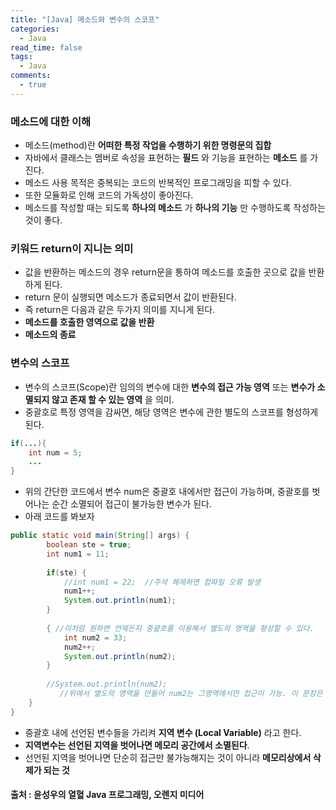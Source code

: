 ```yaml
---
title: "[Java] 메소드와 변수의 스코프"
categories:
  - Java
read_time: false
tags:
  - Java
comments:
  - true
---
```


### 메소드에 대한 이해
* 메소드(method)란 __어떠한 특정 작업을 수행하기 위한 명령문의 집합__
* 자바에서 클래스는 멤버로 속성을 표현하는 __필드__ 와 기능을 표현하는 __메소드__ 를 가진다.
* 메소드 사용 목적은 중복되는 코드의 반복적인 프로그래밍을 피할 수 있다.
* 또한 모듈화로 인해 코드의 가독성이 좋아진다.
* 메소드를 작성할 때는 되도록 __하나의 메소드__ 가 __하나의 기능__ 만 수행하도록 작성하는 것이 좋다.

### 키워드 return이 지니는 의미
* 값을 반환하는 메소드의 경우 return문을 통하여 메소드를 호출한 곳으로 값을 반환하게 된다.
* return 문이 실행되면 메소드가 종료되면서 값이 반환된다.
* 즉 return은 다음과 같은 두가지 의미를 지니게 된다.
* __메소드를 호출한 영역으로 값을 반환__
* __메소드의 종료__

### 변수의 스코프
* 변수의 스코프(Scope)란 임의의 변수에 대한 __변수의 접근 가능 영역__ 또는 __변수가 소멸되지 않고 존재 할 수 있는 영역__ 을 의미.
* 중괄호로 특정 영역을 감싸면, 해당 영역은 변수에 관한 별도의 스코프를 형성하게 된다.

```java
if(...){
    int num = 5;
    ...
}
```

* 위의 간단한 코드에서 변수 num은 중괄호 내에서만 접근이 가능하며, 중괄호를 벗어나는 순간 소멸되어 접근이 불가능한 변수가 된다.
* 아래 코드를 봐보자

```java
public static void main(String[] args) {
		boolean ste = true;
		int num1 = 11;
		
		if(ste) {
			//int num1 = 22;  //주석 해제하면 컴파일 오류 발생
			num1++;
			System.out.println(num1);
		}
		
		{ //이처럼 원하면 언제든지 중괄호를 이용해서 별도의 영역을 형성할 수 있다.
			int num2 = 33;
			num2++;
			System.out.println(num2);
		}
		
		//System.out.println(num2); 
           //위에서 별도의 영역을 만들어 num2는 그영역에서만 접근이 가능. 이 문장은 컴파일 에러 발생
	}
}
```
* 중괄호 내에 선언된 변수들을 가리켜 __지역 변수 (Local Variable)__ 라고 한다.
* __지역변수는 선언된 지역을 벗어나면 메모리 공간에서 소멸된다__.
* 선언된 지역을 벗어나면 단순히 접근만 불가능해지는 것이 아니라 __메모리상에서 삭제가 되는 것__

#### 출처 : 윤성우의 열혈 Java 프로그래밍, 오렌지 미디어